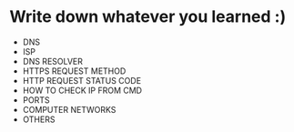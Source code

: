 # Write down whatever you learned :)

- DNS
- ISP
- DNS RESOLVER
- HTTPS REQUEST METHOD
- HTTP REQUEST STATUS CODE
- HOW TO CHECK IP FROM CMD
- PORTS 
- COMPUTER NETWORKS
- OTHERS
